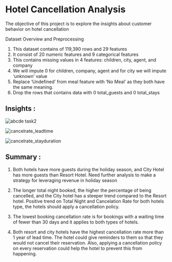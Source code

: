 # Hotel Cancellation Analysis
The objective of this project is to explore the insights about customer behavior on hotel cancellation 

Dataset Overview and Preprocessing 
1. This dataset contains of 119,390 rows and 29 features
2. It consist of 20 numeric features and 9 categorical features
3. This contains missing values in 4 features: children, city, agent, and company
4. We will impute 0 for children, company, agent and for city we will impute ‘unknown’ value
5. Replace ‘Undefined’ from meal feature with ‘No Meal’ as they both have the same meaning.
6. Drop the rows that contains data with 0 total_guests and 0 total_stays


## Insights :

![abcde task2](https://user-images.githubusercontent.com/106853320/185884857-5d7058c9-03fd-4020-911f-026c8234e4a5.png)


![cancelrate_leadtime](https://user-images.githubusercontent.com/106853320/185884870-377b823e-23a5-463e-a431-9ae560b2d5ce.png)


![cancelrate_stayduration](https://user-images.githubusercontent.com/106853320/185884889-257ef780-3798-456c-bac6-daef94c3ce4e.png)

## Summary :
1. Both hotels have more guests during the holiday season, and City Hotel has more guests than Resort Hotel. Need further analysis to make a strategy for leveraging revenue in holiday season

2. The longer total night booked, the higher the percentage of being cancelled, and the City hotel has a steeper trend compared to the Resort hotel. Positive trend on Total Night and Cancelation Rate for both hotels type, the hotels should apply a cancellation policy.
 
3. The lowest booking cancellation rate is for bookings with a waiting time of fewer than 30 days and it applies to both types of hotels.

4. Both resort and city hotels have the highest cancellation rate more than 1 year of lead time. The hotel could give reminders to them so that they would not cancel their reservation. Also, applying a cancellation policy on every reservation could help the hotel to prevent this from happening.

